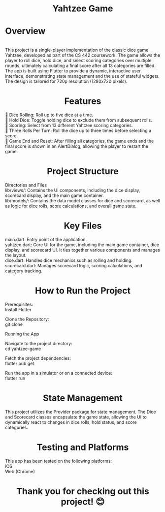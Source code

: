     
<div align="center"> <h1> Yahtzee Game </h1> </div>
  
<div> <h1> Overview </h1> </div>
</br>This project is a single-player implementation of the classic dice game Yahtzee, developed as part of the CS 442 coursework. The game allows the player to roll dice, hold dice, and select scoring categories over multiple rounds, ultimately calculating a final score after all 13 categories are filled. </br>
The app is built using Flutter to provide a dynamic, interactive user interface, demonstrating state management and the use of stateful widgets. The design is tailored for 720p resolution (1280x720 pixels).
  
<div align="center"> <h1> Features </h1> </div>
🎲 Dice Rolling: Roll up to five dice at a time.</br>
🎯 Hold Dice: Toggle holding dice to exclude them from subsequent rolls.</br>
📝 Scoring: Select from 13 different Yahtzee scoring categories.</br>
🔄 Three Rolls Per Turn: Roll the dice up to three times before selecting a score.</br>
🎉 Game End and Reset: After filling all categories, the game ends and the final score is shown in an AlertDialog, allowing the player to restart the game.</br>

<div align="center"> <h1> Project Structure </h1> </div>

Directories and Files</br>
lib/views/: Contains the UI components, including the dice display, scorecard display, and the main game container.</br>
lib/models/: Contains the data model classes for dice and scorecard, as well as logic for dice rolls, score calculations, and overall game state.</br>

<div align="center"> <h1> Key Files </h1> </div>
main.dart: Entry point of the application.</br>
yahtzee.dart: Core UI for the game, including the main game container, dice display, and scorecard UI. It ties together various components and manages the layout.</br>
dice.dart: Handles dice mechanics such as rolling and holding.</br>
scorecard.dart: Manages scorecard logic, scoring calculations, and category tracking.</br>

<div align="center"> <h1> How to Run the Project </h1> </div>

Prerequisites:</br>
Install Flutter

Clone the Repository: </br>
git clone <repository-url> 

Running the App</br>

Navigate to the project directory:</br>
cd yahtzee-game

Fetch the project dependencies:</br>
flutter pub get

Run the app in a simulator or on a connected device:</br>
flutter run

<div align="center"> <h1> State Management </h1> </div>
This project utilizes the Provider package for state management. The Dice and Scorecard classes encapsulate the game state, allowing the UI to dynamically react to changes in dice rolls, hold status, and score categories.

<div align="center"> <h1> Testing and Platforms </h1> </div>

This app has been tested on the following platforms: </br>
iOS </br>
Web (Chrome) </br>


<div align="center"> <h1>Thank you for checking out this project! 😊  </h1> </div>
